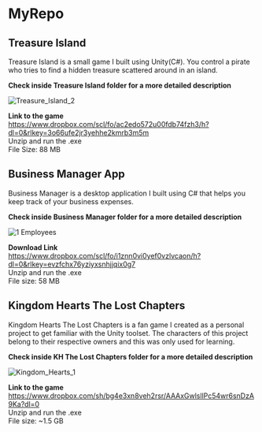 # MyRepo

## Treasure Island

Treasure Island is a small game I built using Unity(C#).
You control a pirate who tries to find a hidden treasure scattered around in an island.

**Check inside Treasure Island folder for a more detailed description**

![Treasure_Island_2](https://user-images.githubusercontent.com/115983223/200131668-a8758da0-8792-49a0-b6d6-26fa2cb1766f.gif)

**Link to the game**</br>
https://www.dropbox.com/scl/fo/ac2edo572u00fdb74fzh3/h?dl=0&rlkey=3o66ufe2jr3yehhe2kmrb3m5m</br>
Unzip and run the .exe</br>
File Size: 88 MB</br>

## Business Manager App

Business Manager is a desktop application I built using C# that helps you keep track of your business expenses.

**Check inside Business Manager folder for a more detailed description**

![1 Employees](https://user-images.githubusercontent.com/115983223/200131650-c28ed77a-edb9-4d63-b6e5-12e513aae597.png)

**Download Link**<br/>
https://www.dropbox.com/scl/fo/i1znn0vi0yef0vzlvcaon/h?dl=0&rlkey=evzfchx76yziyxsnhjjqix0g7<br/>
Unzip and run the .exe</br>
File size: 58 MB

## Kingdom Hearts The Lost Chapters

Kingdom Hearts The Lost Chapters is a fan game I created as a personal project to get familiar with the Unity toolset.
The characters of this project belong to their respective owners and this was only used for learning.

**Check inside KH The Lost Chapters folder for a more detailed description**

![Kingdom_Hearts_1](https://user-images.githubusercontent.com/115983223/200136574-ea217315-1dee-464e-b395-a03ae4997c4b.gif)

**Link to the game**</br> 
https://www.dropbox.com/sh/bg4e3xn8veh2rsr/AAAxGwlsllPc54wr6snDzA9Ka?dl=0</br>
Unzip and run the .exe</br>
File size: ~1.5 GB</br> 
